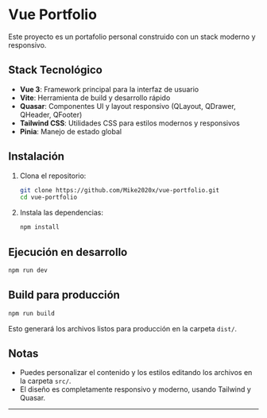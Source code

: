 
# Vue Portfolio

Este proyecto es un portafolio personal construido con un stack moderno y responsivo.

## Stack Tecnológico

- **Vue 3**: Framework principal para la interfaz de usuario
- **Vite**: Herramienta de build y desarrollo rápido
- **Quasar**: Componentes UI y layout responsivo (QLayout, QDrawer, QHeader, QFooter)
- **Tailwind CSS**: Utilidades CSS para estilos modernos y responsivos
- **Pinia**: Manejo de estado global

## Instalación

1. Clona el repositorio:
	```sh
	git clone https://github.com/Mike2020x/vue-portfolio.git
	cd vue-portfolio
	```

2. Instala las dependencias:
	```sh
	npm install
	```

## Ejecución en desarrollo

```sh
npm run dev
```

## Build para producción

```sh
npm run build
```

Esto generará los archivos listos para producción en la carpeta `dist/`.

## Notas
- Puedes personalizar el contenido y los estilos editando los archivos en la carpeta `src/`.
- El diseño es completamente responsivo y moderno, usando Tailwind y Quasar.

---

